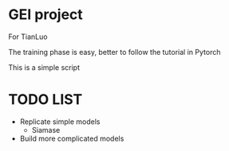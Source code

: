 # GEI project
For TianLuo

The training phase is easy, better to follow the tutorial in Pytorch

This is a simple script

# TODO LIST
- Replicate simple models
    - Siamase
- Build more complicated models
